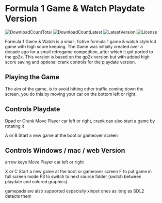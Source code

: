 # Formula 1 Game & Watch Playdate Version
![DownloadCountTotal](https://img.shields.io/github/downloads/joyrider3774/formula1_playdate/total?label=total%20downloads&style=plastic) ![DownloadCountLatest](https://img.shields.io/github/downloads/joyrider3774/formula1_playdate/latest/total?style=plastic) ![LatestVersion](https://img.shields.io/github/v/tag/joyrider3774/formula1_playdate?label=Latest%20version&style=plastic) ![License](https://img.shields.io/github/license/joyrider3774/formula1_playdate?style=plastic)

Formula 1 Game & Watch is a small, fictive formula 1 game & watch style lcd game with high score keeping. The Game was initially created over a decade ago for a small retrogame competition, after which it got ported to the gp2x. This version is based on the gp2x version but with added high score saving and optional crank controls for the playdate version.

## Playing the Game
The aim of the game, is to avoid hitting other traffic coming down the screen, you do this by moving your car on the bottom left or right. 

## Controls Playdate
Dpad or Crank Move Player car left or right, crank can also start a game by rotating it

A or B Start a new game at the boot or gameover screen

## Controls Windows / mac / web Version
arrow keys Move Player car left or right

X or C Start a new game at the boot or gameover screen
F to put game in full screen mode
F3 to switch to next source folder (switch between playdate and colored graphics)

gamepads are also supported especially xinput ones as long as SDL2 detects them
